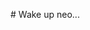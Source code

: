 <div class="matrix">
  <div class="letter l00 t200"><div></div></div>
  <div class="letter l10 t500"><div></div></div>
  <div class="letter l20 t180"><div></div></div>
  <div class="letter l30 t700"><div></div></div>
  <div class="letter l40 t800"><div></div></div>
  <div class="letter l50 t900"><div></div></div>
  <div class="letter l60 t300"><div></div></div>
  <div class="letter l70 t400"><div></div></div>
  <div class="letter l80 t320"><div></div></div>
  <div class="letter l90 t190"><div></div></div>
  <div class="letter l100 t520"><div></div></div>
  <div class="letter l05 t380 big"><div></div></div>
  <div class="letter l15 t400 big"><div></div></div>
  <div class="letter l25 t600 big"><div></div></div>
  <div class="letter l35 t650 big"><div></div></div>
  <div class="letter l45 t290 big"><div></div></div>
  <div class="letter l55 t530 big"><div></div></div>
  <div class="letter l65 t420 big"><div></div></div>
  <div class="letter l75 t900 big"><div></div></div>
  <div class="letter l85 t200 big"><div></div></div>
  <div class="letter l95 t180 big"><div></div></div>
  <div class="letter l00 t200 d2"><div></div></div>
  <div class="letter l10 t500 d2"><div></div></div>
  <div class="letter l20 t180 d2"><div></div></div>
  <div class="letter l30 t700 d2"><div></div></div>
  <div class="letter l40 t800 d2"><div></div></div>
  <div class="letter l50 t900 d2"><div></div></div>
  <div class="letter l60 t300 d2"><div></div></div>
  <div class="letter l70 t400 d2"><div></div></div>
  <div class="letter l80 t320 d2"><div></div></div>
  <div class="letter l90 t190 d2"><div></div></div>
  <div class="letter l100 t520 d2"><div></div></div>
  <div class="letter l05 t380 big d2"><div></div></div>
  <div class="letter l15 t400 big d2"><div></div></div>
  <div class="letter l25 t600 big d2"><div></div></div>
  <div class="letter l35 t650 big d2"><div></div></div>
  <div class="letter l45 t290 big d2"><div></div></div>
  <div class="letter l55 t530 big d2"><div></div></div>
  <div class="letter l65 t420 big d2"><div></div></div>
  <div class="letter l75 t900 big d2"><div></div></div>
  <div class="letter l85 t200 big d2"><div></div></div>
  <div class="letter l95 t180 big d2"><div></div></div>
  <div class="letter l100 t520 d2"><div></div></div>
  <div class="letter l05 t380 big d2"><div></div></div>
  <div class="letter l15 t400 big d2"><div></div></div>
  <div class="letter l25 t600 big d2"><div></div></div>
  <div class="letter l35 t650 big d2"><div></div></div>
  <div class="letter l45 t290 big d2"><div></div></div>
  <div class="letter l55 t530 big d2"><div></div></div>
  <div class="letter l65 t420 big d2"><div></div></div>
  <div class="letter l75 t900 big d2"><div></div></div>
  <div class="letter l85 t200 big d2"><div></div></div>
  <div class="letter l95 t180 big d2"><div></div></div>
</div>

<div class="typed">
<div class="type-container">
  <p class="typed-out lrg"># Wake up neo...</p>
  </div>
</div>
